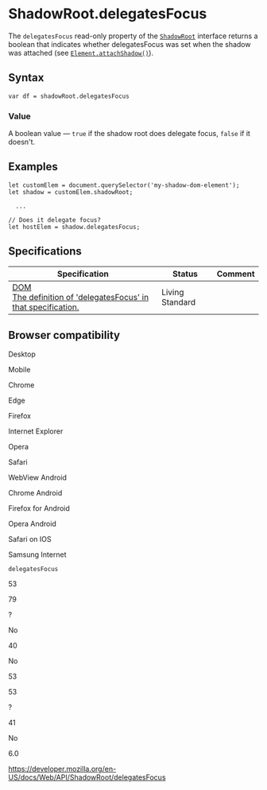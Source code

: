 ShadowRoot.delegatesFocus
=========================

The `delegatesFocus` read-only property of the [`ShadowRoot`](../shadowroot) interface returns a boolean that indicates whether delegatesFocus was set when the shadow was attached (see [`Element.attachShadow()`](../element/attachshadow)).

Syntax
------

    var df = shadowRoot.delegatesFocus

### Value

A boolean value — `true` if the shadow root does delegate focus, `false` if it doesn't.

Examples
--------

    let customElem = document.querySelector('my-shadow-dom-element');
    let shadow = customElem.shadowRoot;

      ...

    // Does it delegate focus?
    let hostElem = shadow.delegatesFocus;

Specifications
--------------

<table><thead><tr class="header"><th>Specification</th><th>Status</th><th>Comment</th></tr></thead><tbody><tr class="odd"><td><a href="https://dom.spec.whatwg.org/#dom-shadowroot-delegatesfocus">DOM<br />
<span class="small">The definition of 'delegatesFocus' in that specification.</span></a></td><td><span class="spec-living">Living Standard</span></td><td></td></tr></tbody></table>

Browser compatibility
---------------------

Desktop

Mobile

Chrome

Edge

Firefox

Internet Explorer

Opera

Safari

WebView Android

Chrome Android

Firefox for Android

Opera Android

Safari on IOS

Samsung Internet

`delegatesFocus`

53

79

?

No

40

No

53

53

?

41

No

6.0

<a href="https://developer.mozilla.org/en-US/docs/Web/API/ShadowRoot/delegatesFocus" class="_attribution-link">https://developer.mozilla.org/en-US/docs/Web/API/ShadowRoot/delegatesFocus</a>
